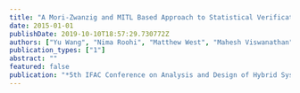```yaml
---
title: "A Mori-Zwanzig and MITL Based Approach to Statistical Verification of Continuous-Time Dynamical Systems"
date: 2015-01-01
publishDate: 2019-10-10T18:57:29.730772Z
authors: ["Yu Wang", "Nima Roohi", "Matthew West", "Mahesh Viswanathan", "Geir E. Dullerud"]
publication_types: ["1"]
abstract: ""
featured: false
publication: "*5th IFAC Conference on Analysis and Design of Hybrid Systems (ADHS), IFAC-PapersOnLine*"
---
```


